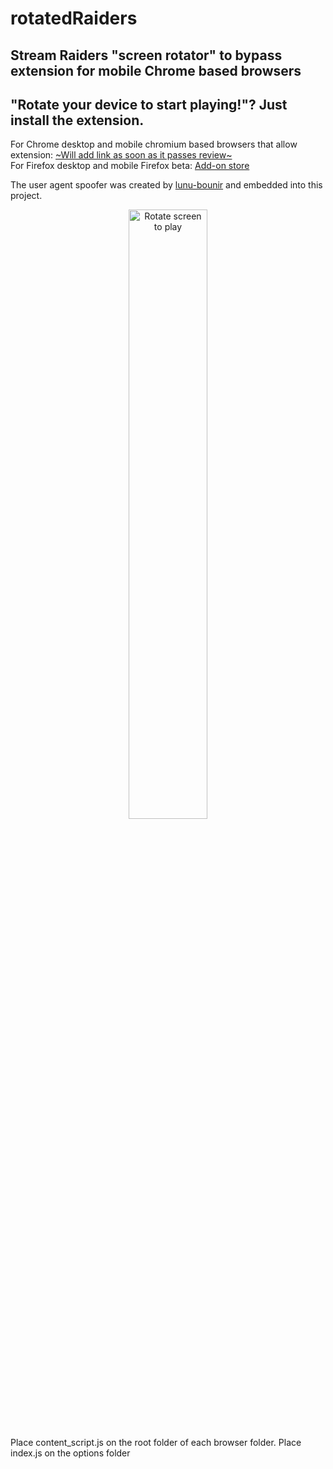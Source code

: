 # rotatedRaiders

## Stream Raiders "screen rotator" to bypass extension for mobile Chrome based browsers

## "Rotate your device to start playing!"? Just install the extension.

For Chrome desktop and mobile chromium based browsers that allow extension: [~Will add link as soon as it passes review~]()<br>
For Firefox desktop and mobile Firefox beta: [Add-on store](https://addons.mozilla.org/en-US/firefox/addon/rotatedraiders)

The user agent spoofer was created by [lunu-bounir](https://github.com/lunu-bounir/mobile-view) and embedded into this project.

<p align="center">
  <img src="https://i.imgur.com/rwZzLnu.png" alt="Rotate screen to play" height="50%" width="50%""/>
</p>

Place content_script.js on the root folder of each browser folder. Place index.js on the options folder